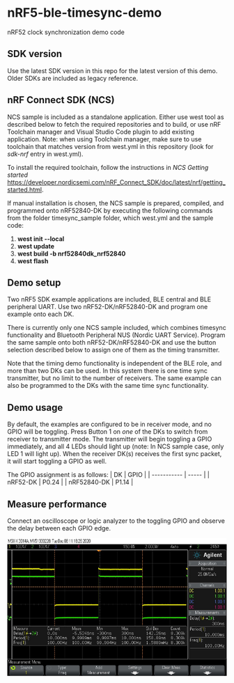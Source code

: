 # nRF5-ble-timesync-demo
nRF52 clock synchronization demo code

## SDK version
Use the latest SDK version in this repo for the latest version of this demo.
Older SDKs are included as legacy reference.

## nRF Connect SDK (NCS)
NCS sample is included as a standalone application. Either use west tool as described below to fetch the required repositories and to build, or use nRF Toolchain manager and Visual Studio Code plugin to add existing application. Note: when using Toolchain manager, make sure to use toolchain that matches version from west.yml in this repository (look for *sdk-nrf* entry in west.yml).

To install the required toolchain, follow the instructions in *NCS Getting started* <https://developer.nordicsemi.com/nRF_Connect_SDK/doc/latest/nrf/getting_started.html>.

If manual installation is chosen, the NCS sample is prepared, compiled, and programmed onto nRF52840-DK by executing the following commands from the folder timesync_sample folder, which west.yml and the sample code:

1. **west init --local**
2. **west update**
3. **west build -b nrf52840dk_nrf52840**
4. **west flash**

## Demo setup
Two nRF5 SDK example applications are included, BLE central and BLE peripheral UART.
Use two nRF52-DK/nRF52840-DK and program one example onto each DK.

There is currently only one NCS sample included, which combines timesync functionality and Bluetooth Peripheral NUS (Nordic UART Service).
Program the same sample onto both nRF52-DK/nRF52840-DK and use the button selection described below to assign one of them as the timing transmitter.

Note that the timing demo functionality is independent of the BLE role,
and more than two DKs can be used. In this system there is one time sync transmitter, but no limit to the number of receivers.
The same example can also be programmed to the DKs with the same time sync functionality.

## Demo usage
By default, the examples are configured to be in receiver mode, and no GPIO will be toggling.
Press Button 1 on *one* of the DKs to switch from receiver to transmitter mode.
The transmitter will begin toggling a GPIO immediately, and all 4 LEDs should light up (note: In NCS sample case, only LED 1 will light up).
When the receiver DK(s) receives the first sync packet, it will start toggling a GPIO as well.

The GPIO assignment is as follows:
| DK          | GPIO  |
| ----------- | ----- |
| nRF52-DK    | P0.24 |
| nRF52840-DK | P1.14 |

## Measure performance
Connect an oscilloscope or logic analyzer to the toggling GPIO and observe the delay between each GPIO edge.

![Oscilloscope measurement](scope_screenshot.jpg)
